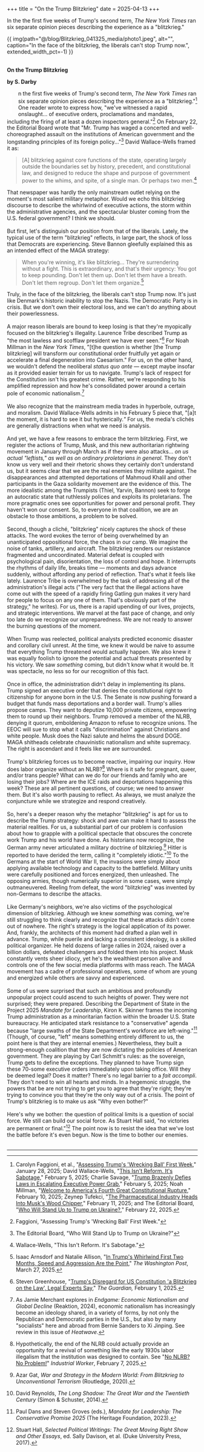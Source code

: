 +++
title = "On the Trump Blitzkrieg"
date = 2025-04-13
+++

In the the first five weeks of Trump's second term, *The New York Times* ran six separate opinion pieces describing the experience as a "blitzkrieg."

<!-- more -->
{{ img(path="@/blog/Blitzkrieg_041325_media/photo1.jpeg", 
alt="", caption="In the face of the blitzkrieg, the liberals can't stop Trump now.", extended_width_pct=-1) }}

\
**On the Trump Blitzkrieg** 



**by S. Darby**

<font style="font-family: Arial, sans-serif; font-size:55pt; font-style:regular; width: .80em; font-weight: 400; line-height: 52px; float: left; color:rgb(255, 254, 255); padding-top: 10px; padding-bottom: 5px; padding-right: 1px; padding-left: -5px;  margin-right: -30px; margin-bottom: -5px;">I</font>n the first five weeks of Trump's second term, *The New York Times* ran six separate opinion pieces describing the experience as a "blitzkrieg."[^1] One reader wrote to express how, "we've witnessed a rapid onslaught... of executive orders, proclamations and mandates, including the firing of at least a dozen inspectors general."[^2] On February 22, the Editorial Board wrote that "Mr. Trump has waged a concerted and well-choreographed assault on the institutions of American government and the longstanding principles of its foreign policy..."[^3] David Wallace-Wells framed it as:

> \[A\] blitzkrieg against core functions of the state, operating
> largely outside the boundaries set by history, precedent, and
> constitutional law, and designed to reduce the shape and purpose of
> government power to the whims, and spite, of a single man. Or perhaps
> two men.[^4]

That newspaper was hardly the only mainstream outlet relying on the
moment's most salient military metaphor. Would we echo this blitzkrieg
discourse to describe the whirlwind of executive actions, the storm
within the administrative agencies, and the spectacular bluster coming
from the U.S. federal government? I think we should. \
\
But first, let's distinguish our position from that of the liberals.
Lately, the typical use of the term "blitzkrieg" reflects, in large
part, the shock of loss that Democrats are experiencing. Steve Bannon
gleefully explained this as an intended effect of the MAGA strategy:

> When you're winning, it's like blitzkrieg... They're surrendering
> without a fight. This is extraordinary, and that's their urgency: You
> got to keep pounding. Don't let them up. Don't let them have a breath.
> Don't let them regroup. Don't let them organize.[^5]

Truly, in the face of the blitzkrieg, the liberals can't stop Trump now.
It's just like Denmark's historic inability to stop the Nazis. The
Democratic Party is in crisis. But we don't own their electoral loss,
and we can't do anything about their powerlessness. \
\
A major reason liberals are bound to keep losing is that they're
myopically focused on the blitzkrieg's illegality. Laurence Tribe
described Trump as "the most lawless and scofflaw president we have ever
seen."[^6] For Noah Millman in the *New York Times*, "\[t\]he question
is whether \[the Trump blitzkrieg\] will transform our constitutional
order fruitfully yet again or accelerate a final degeneration into
Caesarism." For us, on the other hand, we wouldn't defend the neoliberal
*status quo ante* &mdash; except maybe insofar as it provided easier terrain
for us to navigate. Trump's lack of respect for the Constitution isn't
his greatest crime. Rather, we're responding to his amplified repression
and how he's consolidated power around a certain pole of economic
nationalism.[^7] \
\
We also recognize that the mainstream media trades in hyperbole,
outrage, and moralism. David Wallace-Wells admits in his February 5
piece that, "\[a\]t the moment, it is hard to see it but
hysterically.*"* For us, the media's clichés are generally distractions
when what we need is analysis. \
\
And yet, we have a few reasons to embrace the term blitzkrieg. First, we
register the actions of Trump, Musk, and this new authoritarian
rightwing movement in January through March as if they were also
attacks... *on us actual "leftists," as well as on ordinary
proletarians in general*. They don't know us very well and their
rhetoric shows they certainly don't understand us, but it seems clear
that we are the real enemies they militate against. The disappearances
and attempted deportations of Mahmoud Khalil and other participants in
the Gaza solidarity movement are the evidence of this. The more
idealistic among the Trumpists (Thiel, Yarvin, Bannon) seek to forge an
autocratic state that ruthlessly polices and exploits its proletarians.
The more pragmatic ones see opportunities for power and personal profit.
They haven't won our consent. So, to everyone in that coalition, we are
an obstacle to those ambitions, a problem to be solved. \
\
Second, though a cliché, "blitzkrieg" nicely captures the shock of these
attacks. The word evokes the terror of being overwhelmed by an
unanticipated oppositional force, the chaos in our camp. We imagine the
noise of tanks, artillery, and aircraft. The blitzkrieg renders our
resistance fragmented and uncoordinated. Material defeat is coupled with
psychological pain, disorientation, the loss of control and hope. It
interrupts the rhythms of daily life, breaks time &mdash; moments and days
advance suddenly, without affording any period of reflection. That's
what it feels like lately. Laurence Tribe is overwhelmed by the task of
addressing all of the administration's illegal acts ("The very fact that
the illegal actions have come out with the speed of a rapidly firing
Gatling gun makes it very hard for people to focus on any one of them.
That's obviously part of the strategy," he writes). For us, there is a
rapid upending of our lives, projects, and strategic interventions. We
marvel at the fast pace of change, and only too late do we recognize our
unpreparedness. We are not ready to answer the burning questions of the
moment. \
\
When Trump was reelected, political analysts predicted economic disaster
and corollary civil unrest. At the time, we knew it would be naive to
assume that everything Trump threatened would actually happen. We also
knew it was equally foolish to ignore the potential and actual threats
presented by his victory. We saw *something* coming, but didn't know
what it would be. It was spectacle, no less so for our recognition of
this fact. \
\
Once in office, the administration didn't delay in implementing its
plans. Trump signed an executive order that denies the constitutional
right to citizenship for anyone born in the U.S. The Senate is now
pushing forward a budget that funds mass deportations and a border wall.
Trump's allies propose camps. They want to deputize 10,000 private
citizens, empowering them to round up their neighbors. Trump removed a
member of the NLRB, denying it quorum, emboldening Amazon to refuse to
recognize unions. The EEOC will sue to stop what it calls
"discrimination" against Christians and white people. Musk does the Nazi
salute and helms the absurd DOGE. MAGA shitheads celebrate chauvinistic
nationalism and white supremacy. The right is ascendant and it feels
like we are surrounded. \
\
Trump's blitzkrieg forces us to become reactive, impairing our inquiry.
How does labor organize without an NLRB?[^8] Where is it safe for
pregnant, queer, and/or trans people? What can we do for our friends and
family who are losing their jobs? Where are the ICE raids and
deportations happening this week? These are all pertinent questions, of
course; we need to answer them. But it's also worth pausing to reflect.
As always, we must analyze the conjuncture while we strategize and
respond creatively. \
\
So, here's a deeper reason why the metaphor "blitzkrieg" is apt for us
to describe the Trump strategy: shock and awe can make it hard to assess
the material realities. For us, a substantial part of our problem is
confusion about how to grapple with a political spectacle that obscures
the concrete work Trump and his world have done. As historians now
recognize, the German army never articulated a military doctrine of
blitzkrieg.[^9] Hitler is reported to have derided the term, calling it
\"completely idiotic.\"[^10] To the Germans at the start of World War
II, the invasions were simply about applying available technology and
capacity to the battlefield. Military units were carefully positioned
and forces energized, then unleashed. The opposing armies, though
numerically superior in some cases, were simply outmaneuvered. Reeling
from defeat, the word "blitzkrieg" was invented by non-Germans to
describe the attacks. \
\
Like Germany's neighbors, we're also victims of the psychological
dimension of blitzkrieg. Although we knew *something* was coming, we're
still struggling to think clearly and recognize that these attacks
didn't come out of nowhere. The right's strategy is the logical
application of its power. And, frankly, the architects of this moment
had drafted a plan well in advance. Trump, while puerile and lacking a
consistent ideology, is a skilled political organizer. He held dozens of
large rallies in 2024, raised over a billion dollars, defeated
challengers and folded them into his project. Musk constantly vents
sheer idiocy, yet he's the wealthiest person alive and controls one of
the few social media platforms with mass reach. The MAGA movement has a
cadre of professional operatives, some of whom are young and energized
while others are savvy and experienced. \
\
Some of us were surprised that such an ambitious and profoundly
unpopular project could ascend to such heights of power. They were not
surprised; they were prepared. Describing the Department of State in the
Project 2025 *Mandate for Leadership*, Kiron K. Skinner frames the
incoming Trump administration as a minoritarian faction within the
broader U.S. State bureaucracy. He anticipated stark resistance to a
\"conservative\" agenda because "large swaths of the State Department\'s
workforce are left-wing."[^11] (Though, of course, "left" means
something entirely different to us, the point here is that they are
internal enemies.) Nevertheless, they built a strong-enough coalition
that they are now dictating the policies of American government. They
are playing by Carl Schmitt's rules: as the sovereign, Trump gets to
define the exceptions. They planned to have Trump sign these 70-some
executive orders immediately upon taking office. Will they be deemed
legal? Does it matter? There's no legal barrier to a *fait accompli*.
They don't need to win all hearts and minds. In a hegemonic struggle,
the powers that be are not trying to get you to agree that they're
right; they're trying to convince you that they're the only way out of a
crisis. The point of Trump's blitzkrieg is to make us ask "Why even
bother?" \
\
Here's why we bother: the question of political limits is a question of
social force. We still can build our social force. As Stuart Hall said,
"no victories are permanent or final."[^12] The point now is to resist
the idea that we've lost the battle before it's even begun. Now is the
time to bother our enemies. \
<br />

---
[^1]: Carolyn Faggioni, et al., "[Assessing Trump's 'Wrecking Ball'
    First
    Week](https://www.nytimes.com/2025/01/28/opinion/president-trump-first-week.html),"
    January 28, 2025; David Wallace-Wells, "[This Isn't Reform. It's
    Sabotage,](https://www.nytimes.com/2025/02/05/opinion/trump-musk-government.html)"
    February 5, 2025; Charlie Savage, "[Trump Brazenly Defies Laws in
    Escalating Executive Power
    Grab](https://www.nytimes.com/2025/02/05/us/trump-federal-law-power.html),"
    February 5, 2025; Noah Millman, "[Welcome to America's Fourth Great
    Constitutional
    Rupture](https://www.nytimes.com/2025/02/10/opinion/trump-caesar-constitutional-rupture.html),"
    February 10, 2025; Zeynep Tufekci, "[The Pharmaceutical Industry
    Heads Into Musk's Wood
    Chipper](https://www.nytimes.com/2025/02/11/opinion/pharmaceutical-industry-musk-nih.html),"
    February 11, 2025; and The Editorial Board, "[Who Will Stand Up to
    Trump on
    Ukraine?](https://www.nytimes.com/2025/02/22/opinion/trump-ukraine-russia-republicans.html),"
    February 22, 2025.

[^2]: Faggioni, "Assessing Trump's 'Wrecking Ball' First Week."

[^3]: The Editorial Board, "Who Will Stand Up to Trump on Ukraine?"

[^4]: Wallace-Wells, "This Isn't Reform. It's Sabotage."

[^5]: Isaac Arnsdorf and Natalie Allison, "[In Trump's Whirlwind First
    Two Months, Speed and Aggression Are the
    Point](https://www.washingtonpost.com/politics/2025/03/27/trump-executive-orders-deportations/),"
    *The Washington Post*, March 27, 2025.

[^6]: Steven Greenhouse, "[Trump's Disregard for US Constitution 'a
    Blitzkrieg on the Law', Legal Experts
    Say](https://www.theguardian.com/us-news/2025/feb/01/trump-executive-orders-constitution-law),"
    *The Guardian,* February 1, 2025.

[^7]: As Jamie Merchant explores in *Endgame: Economic Nationalism and
    Global Decline* (Reaktion, 2024), economic nationalism has
    increasingly become an ideology shared, in a variety of forms, by
    not only the Republican and Democratic parties in the U.S., but also
    by many "socialists" here and abroad from Bernie Sanders to Xi
    Jinping. See review in this issue of *Heatwave*.

[^8]: Hypothetically, the end of the NLRB could actually provide an
    opportunity for a revival of something like the early 1930s labor
    illegalism that the institution was designed to contain. See "[No
    NLRB? No
    Problem!](https://industrialworker.org/no-nlrb-no-problem/)"
    *Industrial Worker*, February 7, 2025.

[^9]: Azar Gat, *War and Strategy in the Modern World: From Blitzkrieg
    to Unconventional Terrorism* (Routledge, 2020).

[^10]: David Reynolds, *The Long Shadow: The Great War and the Twentieth
    Century* (Simon & Schuster, 2014).

[^11]: Paul Dans and Steven Groves (eds.), *Mandate for Leadership: The
    Conservative Promise 2025* (The Heritage Foundation, 2023).

[^12]: Stuart Hall, *Selected Political Writings: The Great Moving Right
    Show and Other Essays*, ed. Sally Davison, et al. (Duke University
    Press, 2017).
